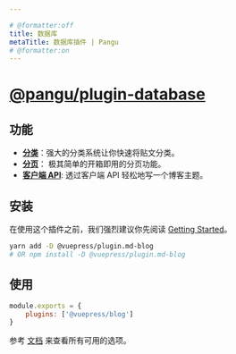 ```yaml
---

# @formatter:off
title: 数据库
metaTitle: 数据库插件 | Pangu
# @formatter:on
---
```


# [@pangu/plugin-database](https://github.com/storezhang/pangu-database)

## 功能

- [**分类**](https://vuepress-plugin-blog.ulivz.com/guide/getting-started.html#document-classifier)：强大的分类系统让你快速将贴文分类。
- [**分页**](https://vuepress-plugin-blog.ulivz.com/guide/getting-started.html#pagination)： 极其简单的开箱即用的分页功能。
- [**客户端 API**](https://vuepress-plugin-blog.ulivz.com/client-api/): 透过客户端 API 轻松地写一个博客主题。

## 安装

在使用这个插件之前，我们强烈建议你先阅读 [Getting Started](https://vuepress-plugin-blog.ulivz.com/guide/getting-started.html)。

```bash
yarn add -D @vuepress/plugin.md-blog
# OR npm install -D @vuepress/plugin.md-blog
```

## 使用

```javascript
module.exports = {
    plugins: ['@vuepress/blog']
}
```

参考 [文档](https://vuepress-theme-blog.ulivz.com/) 来查看所有可用的选项。
